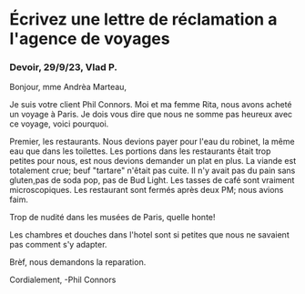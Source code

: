 # Écrivez une lettre de réclamation a l'agence de voyages

### Devoir, 29/9/23, Vlad P.

Bonjour, mme Andrèa Marteau,

Je suis votre client Phil Connors. Moi et ma femme Rita, nous avons acheté un voyage à Paris.
Je dois vous dire que nous ne somme pas heureux avec ce voyage, voici pourquoi.

Premier, les restaurants. Nous devions payer pour l'eau du robinet, la même eau que dans les toilettes.
Les portions dans les restaurants êtait trop petites pour nous, est nous devions
demander un plat en plus. La viande est totalement crue; beuf "tartare" n'êtait pas cuite. 
Il n'y avait pas du pain sans gluten,pas de soda pop, pas de Bud Light. Les tasses de café sont vraiment microscopiques.
Les restaurant sont fermés après deux PM; nous avions faim.

Trop de nudité dans les musées de Paris, quelle honte!

Les chambres et douches dans l'hotel sont si petites que nous ne savaient pas comment s'y adapter.

Brèf, nous demandons la reparation.

Cordialement,
-Phil Connors
